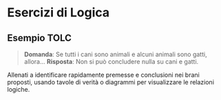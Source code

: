 # Esercizi di Logica

## Esempio TOLC
> **Domanda**: Se tutti i cani sono animali e alcuni animali sono gatti, allora...
> **Risposta**: Non si può concludere nulla su cani e gatti.

Allenati a identificare rapidamente premesse e conclusioni nei brani proposti,
usando tavole di verità o diagrammi per visualizzare le relazioni logiche.
